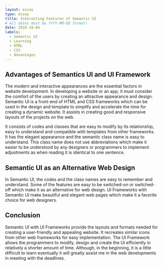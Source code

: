 ```yaml
---
layout: essay
type: essay
title: Interesting Features of Semantic UI
# All dates must be YYYY-MM-DD format!
date: 2018-10-04
labels:
  - Semantic UI
  - Learning
  - HTML
  - CSS
  - Advantages
---
```


## Advantages of Semantics UI and UI Framework

The modern and interactive appearances are the essential factors in website development. In developing a website or an app, it must consider the comfort of the users by creating an attractive appearance and design. Semantic UI is a front-end of HTML and CSS frameworks which can be used in the design and template to simplify and accelerate the time for creating a dynamic website. It assists in creating good and responsive layouts of the projects on the web.

It consists of codes and classes that are easy to modify by its relationship, easy to understand and compatible with templates from other frameworks. It has the elegant appearance and the semantic class name is easy to understand. This class name does not use abbreviations which make it easier to be understood by any designers or programmers to implement adjustments as when reading it is identical to one sentence.

## Semantic UI as an Alternative Web Design

In Semantic UI, the codes and the class names are easy to remember and understand. Some of the features are easy to be switched-on or switched-off which make it as an alternative for web design. UI Frameworks with Semantic UI make beautiful and elegant web pages which make it a favorite choice for web designers. 

## Conclusion

Semantic UI with UI Frameworks provide the layouts and formats needed for creating a user-friendly and appealing website. It recreates similar icons from other web frameworks for easy implementation. The UI Framework allows the programmers to modify, design and create the UI efficiently in relatively a shorter amount of time. Although, in the beginning, it is a little difficult to learn eventually it will greatly assist me in the web developments in meeting with the deadlines.
